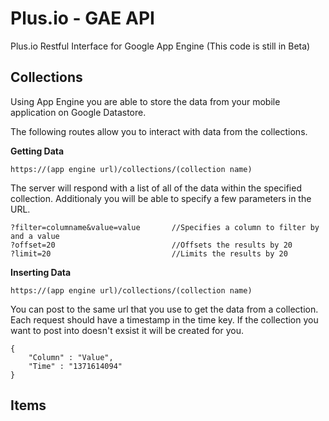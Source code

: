 # Plus.io - GAE API

Plus.io Restful Interface for Google App Engine (This code is still in Beta)


## Collections ##


Using App Engine you are able to store the data from your mobile application on Google Datastore.


The following routes allow you to interact with data from the collections.  
  
  


**Getting Data**

    https://(app engine url)/collections/(collection name)
  

The server will respond with a list of all of the data within the specified collection. Additionaly you will be able to specify a few parameters in the URL.

    ?filter=columname&value=value 		//Specifies a column to filter by and a value
    ?offset=20 							//Offsets the results by 20
    ?limit=20 							//Limits the results by 20
  


**Inserting Data**

    https://(app engine url)/collections/(collection name)
  

You can post to the same url that you use to get the data from a collection. Each request should have a timestamp in the time key. If the collection you want to post into doesn't exsist it will be created for you. 

    {
    	"Column" : "Value",
    	"Time" : "1371614094"
    }



## Items ##





